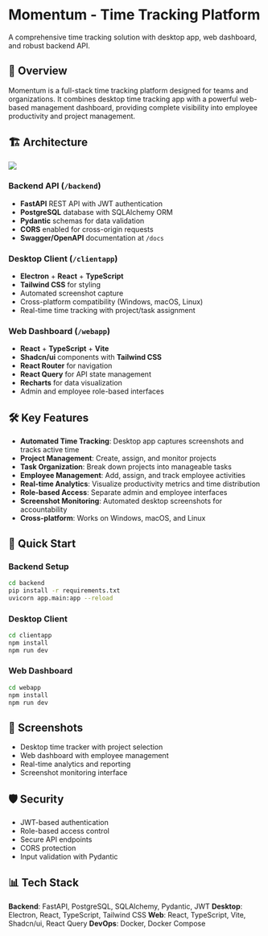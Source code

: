 # Momentum - Time Tracking Platform

A comprehensive time tracking solution with desktop app, web dashboard, and robust backend API.

## 🚀 Overview

Momentum is a full-stack time tracking platform designed for teams and organizations. It combines desktop  time tracking app with a powerful web-based management dashboard, providing complete visibility into employee productivity and project management.

## 🏗️ Architecture

[![](https://mermaid.ink/img/pako:eNplVF1vmzAU_SuWpU6tlLR8k_IwKZA9VGq0VGSLNGcPLtwmLMRGtlnXtf3vu5iwUpUnzjn34_hewzMtZAk0oTvFmz1ZL7aCEN3e9zCrKxDmagH6YGRD5k3TyYTMXZbVsjiQG3H1tTUkbY2R4udJ9FjGG9MqIHmhAITeS6MH0WeZrGsoDLlZTchyng1CwHIQJVlww4mRZL666XOQ3Ip3rjZw31mpq4KbSgrSF9i4bMkF3wH5cmxq-QSgr1ZK_sJWQ_ONx75X8Ehu5U6TTx_cfeyU8uLQmcpB_a4K0H2Z1GXz1uwH9lQ89djQuDM_sD47mRiTAVtzfRgzIVtXRyBrhR0rsRtLERsZHQsxW4E6VlrjEDTJ9oBm1UlcpOx8JbXZKcjvbhFenITcZ-dv9UhupOpmNkXh4v0Uzs76ZTzU8tGefO6S6fTzy7D5F3Rtac_S3_DsvBwPFQMiG-DbALveJRheYtX_yYHVunniTes2Cii5vYNN37BfK9LeG4mDHYPAgt7IXQvqye54aPJO-GCwi0hDW2eRWuCNgT8GwRhEFuT-CKSxBfEpjE7wu6pKmhjVwoQecV28g_S5C9tSPPQRtjTB1xIeeFubLd2KV0xruPgh5XHIVLLd7WnywGuNqG1whLCoON7StxAcL6hMtsLQxI1sCZo80z80mTqXTvf4jheEQRw4fhQ4YRhM6BNNri-jyL0O3Vk8C2PHdWYwjV8n9K_tLtq6nlAoK7wmy_5HYf8Xr_8AGjtLsQ?type=png)](https://mermaid.live/edit#pako:eNplVF1vmzAU_SuWpU6tlLR8k_IwKZA9VGq0VGSLNGcPLtwmLMRGtlnXtf3vu5iwUpUnzjn34_hewzMtZAk0oTvFmz1ZL7aCEN3e9zCrKxDmagH6YGRD5k3TyYTMXZbVsjiQG3H1tTUkbY2R4udJ9FjGG9MqIHmhAITeS6MH0WeZrGsoDLlZTchyng1CwHIQJVlww4mRZL666XOQ3Ip3rjZw31mpq4KbSgrSF9i4bMkF3wH5cmxq-QSgr1ZK_sJWQ_ONx75X8Ehu5U6TTx_cfeyU8uLQmcpB_a4K0H2Z1GXz1uwH9lQ89djQuDM_sD47mRiTAVtzfRgzIVtXRyBrhR0rsRtLERsZHQsxW4E6VlrjEDTJ9oBm1UlcpOx8JbXZKcjvbhFenITcZ-dv9UhupOpmNkXh4v0Uzs76ZTzU8tGefO6S6fTzy7D5F3Rtac_S3_DsvBwPFQMiG-DbALveJRheYtX_yYHVunniTes2Cii5vYNN37BfK9LeG4mDHYPAgt7IXQvqye54aPJO-GCwi0hDW2eRWuCNgT8GwRhEFuT-CKSxBfEpjE7wu6pKmhjVwoQecV28g_S5C9tSPPQRtjTB1xIeeFubLd2KV0xruPgh5XHIVLLd7WnywGuNqG1whLCoON7StxAcL6hMtsLQxI1sCZo80z80mTqXTvf4jheEQRw4fhQ4YRhM6BNNri-jyL0O3Vk8C2PHdWYwjV8n9K_tLtq6nlAoK7wmy_5HYf8Xr_8AGjtLsQ)

### Backend API (`/backend`)
- **FastAPI** REST API with JWT authentication
- **PostgreSQL** database with SQLAlchemy ORM
- **Pydantic** schemas for data validation
- **CORS** enabled for cross-origin requests
- **Swagger/OpenAPI** documentation at `/docs`


### Desktop Client (`/clientapp`)
- **Electron** + **React** + **TypeScript**
- **Tailwind CSS** for styling
- Automated screenshot capture
- Cross-platform compatibility (Windows, macOS, Linux)
- Real-time time tracking with project/task assignment

### Web Dashboard (`/webapp`)
- **React** + **TypeScript** + **Vite**
- **Shadcn/ui** components with **Tailwind CSS**
- **React Router** for navigation
- **React Query** for API state management
- **Recharts** for data visualization
- Admin and employee role-based interfaces

## 🛠️ Key Features

- **Automated Time Tracking**: Desktop app captures screenshots and tracks active time
- **Project Management**: Create, assign, and monitor projects
- **Task Organization**: Break down projects into manageable tasks
- **Employee Management**: Add, assign, and track employee activities
- **Real-time Analytics**: Visualize productivity metrics and time distribution
- **Role-based Access**: Separate admin and employee interfaces
- **Screenshot Monitoring**: Automated desktop screenshots for accountability
- **Cross-platform**: Works on Windows, macOS, and Linux

## 🚀 Quick Start

### Backend Setup
```bash
cd backend
pip install -r requirements.txt
uvicorn app.main:app --reload
```

### Desktop Client
```bash
cd clientapp
npm install
npm run dev
```

### Web Dashboard
```bash
cd webapp
npm install
npm run dev
```

## 📱 Screenshots

- Desktop time tracker with project selection
- Web dashboard with employee management
- Real-time analytics and reporting
- Screenshot monitoring interface

## 🛡️ Security

- JWT-based authentication
- Role-based access control
- Secure API endpoints
- CORS protection
- Input validation with Pydantic

## 📊 Tech Stack

**Backend**: FastAPI, PostgreSQL, SQLAlchemy, Pydantic, JWT
**Desktop**: Electron, React, TypeScript, Tailwind CSS
**Web**: React, TypeScript, Vite, Shadcn/ui, React Query
**DevOps**: Docker, Docker Compose


